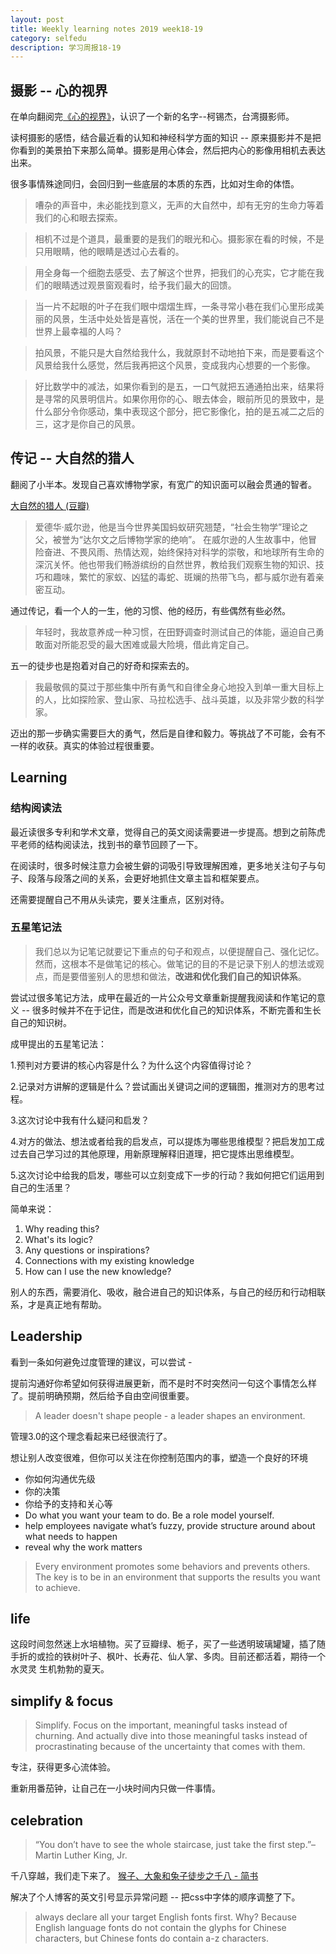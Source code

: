 ```yaml
---
layout: post
title: Weekly learning notes 2019 week18-19 
category: selfedu
description: 学习周报18-19
---
```



## 摄影 -- 心的视界

在单向翻阅完[《心的视界》](https://book.douban.com/subject/30443490/)，认识了一个新的名字--柯锡杰，台湾摄影师。

读柯摄影的感悟，结合最近看的认知和神经科学方面的知识 -- 原来摄影并不是把你看到的美景拍下来那么简单。摄影是用心体会，然后把内心的影像用相机去表达出来。

很多事情殊途同归，会回归到一些底层的本质的东西，比如对生命的体悟。

> 嘈杂的声音中，未必能找到意义，无声的大自然中，却有无穷的生命力等着我们的心和眼去探索。

> 相机不过是个道具，最重要的是我们的眼光和心。摄影家在看的时候，不是只用眼睛，他的眼睛是透过心去看的。

> 用全身每一个细胞去感受、去了解这个世界，把我们的心充实，它才能在我们的眼睛透过观景窗观看时，给予我们最大的回馈。

> 当一片不起眼的叶子在我们眼中熠熠生辉，一条寻常小巷在我们心里形成美丽的风景，生活中处处皆是喜悦，活在一个美的世界里，我们能说自己不是世界上最幸福的人吗？

> 拍风景，不能只是大自然给我什么，我就原封不动地拍下来，而是要看这个风景给我什么感觉，然后我再把这个风景，变成我内心想要的一个影像。

> 好比数学中的减法，如果你看到的是五，一口气就把五通通拍出来，结果将是寻常的风景明信片。如果你用你的心、眼去体会，眼前所见的景致中，是什么部分令你感动，集中表现这个部分，把它影像化，拍的是五减二之后的三，这才是你自己的风景。

## 传记 -- 大自然的猎人

翻阅了小半本。发现自己喜欢博物学家，有宽广的知识面可以融会贯通的智者。

[大自然的猎人 (豆瓣)](https://book.douban.com/subject/30136424/)

> 爱德华·威尔逊，他是当今世界美国蚂蚁研究翘楚，“社会生物学”理论之父，被誉为“达尔文之后博物学家的绝响”。
> 在威尔逊的人生故事中，他冒险奋进、不畏风雨、热情达观，始终保持对科学的崇敬，和地球所有生命的深沉关怀。他也带我们畅游缤纷的自然世界，教给我们观察生物的知识、技巧和趣味，繁忙的家蚁、凶猛的毒蛇、斑斓的热带飞鸟，都与威尔逊有着亲密互动。

通过传记，看一个人的一生，他的习惯、他的经历，有些偶然有些必然。

> 年轻时，我故意养成一种习惯，在田野调查时测试自己的体能，逼迫自己勇敢面对所能忍受的最大困难或最大险境，借此肯定自己。

五一的徒步也是抱着对自己的好奇和探索去的。

> 我最敬佩的莫过于那些集中所有勇气和自律全身心地投入到单一重大目标上的人，比如探险家、登山家、马拉松选手、战斗英雄，以及非常少数的科学家。

迈出的那一步确实需要巨大的勇气，然后是自律和毅力。等挑战了不可能，会有不一样的收获。真实的体验过程很重要。


## Learning 

### 结构阅读法

最近读很多专利和学术文章，觉得自己的英文阅读需要进一步提高。想到之前陈虎平老师的结构阅读法，找到书的章节回顾了一下。

在阅读时，很多时候注意力会被生僻的词吸引导致理解困难，更多地关注句子与句子、段落与段落之间的关系，会更好地抓住文章主旨和框架要点。

还需要提醒自己不用从头读完，要关注重点，区别对待。

### 五星笔记法

> 我们总以为记笔记就要记下重点的句子和观点，以便提醒自己、强化记忆。然而，这根本不是做笔记的核心。做笔记的目的不是记录下别人的想法或观点，而是要借鉴别人的思想和做法，**改进和优化我们自己的知识体系**。

尝试过很多笔记方法，成甲在最近的一片公众号文章重新提醒我阅读和作笔记的意义 -- 很多时候并不在于记住，而是改进和优化自己的知识体系，不断完善和生长自己的知识树。

成甲提出的五星笔记法：


1.预判对方要讲的核心内容是什么？为什么这个内容值得讨论？

2.记录对方讲解的逻辑是什么？尝试画出关键词之间的逻辑图，推测对方的思考过程。

3.这次讨论中我有什么疑问和启发？

4.对方的做法、想法或者给我的启发点，可以提炼为哪些思维模型？把启发加工成过去自己学习过的其他原理，用新原理解释旧道理，把它提炼出思维模型。

5.这次讨论中给我的启发，哪些可以立刻变成下一步的行动？我如何把它们运用到自己的生活里？

简单来说：

1. Why reading this? 
2. What's its logic?
3. Any questions or inspirations?
4. Connections with my existing knowledge 
5. How can I use the new knowledge?

别人的东西，需要消化、吸收，融合进自己的知识体系，与自己的经历和行动相联系，才是真正地有帮助。

## Leadership

看到一条如何避免过度管理的建议，可以尝试 - 

提前沟通好你希望如何获得进展更新，而不是时不时突然问一句这个事情怎么样了。提前明确预期，然后给予自由空间很重要。

> A leader doesn't shape people - a leader shapes an environment. 

管理3.0的这个理念看起来已经很流行了。

想让别人改变很难，但你可以关注在你控制范围内的事，塑造一个良好的环境

- 你如何沟通优先级
- 你的决策
- 你给予的支持和关心等
- Do what you want your team to do. Be a role model yourself. 
- help employees navigate what’s fuzzy, provide structure around about what needs to happen
- reveal why the work matters

> Every environment promotes some behaviors and prevents others. The key is to be in an environment that supports the results you want to achieve.

## life

这段时间忽然迷上水培植物。买了豆瓣绿、栀子，买了一些透明玻璃罐罐，插了随手折的或捡的铁树叶子、枫叶、长寿花、仙人掌、多肉。目前还都活着，期待一个水灵灵 生机勃勃的夏天。

## simplify & focus

> Simplify. Focus on the important, meaningful tasks instead of churning. And actually dive into those meaningful tasks instead of procrastinating because of the uncertainty that comes with them.

专注，获得更多心流体验。

重新用番茄钟，让自己在一小块时间内只做一件事情。

## celebration

> “You don’t have to see the whole staircase, just take the first step.”– Martin Luther King, Jr.

千八穿越，我们走下来了。 [猴子、大象和兔子徒步之千八 - 简书](https://www.jianshu.com/p/163fa1f38140)

解决了个人博客的英文引号显示异常问题 -- 把css中字体的顺序调整了下。

> always declare all your target English fonts first. Why? Because English language fonts do not contain the glyphs for Chinese characters, but Chinese fonts do contain a-z characters.


